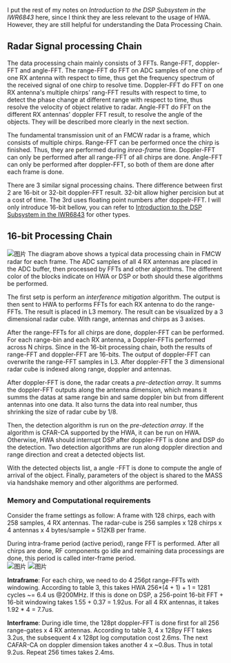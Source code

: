 I put the rest of my notes on *Introduction to the DSP Subsystem in the IWR6843* here, since I think they are less relevant to the usage of HWA. However, they are still helpful for understanding the Data Processing Chain.  
  
## Radar Signal processing Chain
The data processing chain mainly consists of 3 FFTs. Range-FFT, doppler-FFT and angle-FFT. The range-FFT do FFT on ADC samples of one chirp of one RX antenna with respect to time, thus get the frequency spectrum of the received signal of one chirp to resolve time. Doppler-FFT do FFT on one RX antenna's multiple chirps' rang-FFT results with respect to time, to detect the phase change at different range with respect to time, thus resolve the velocity of object relative to radar. Angle-FFT do FFT on the different RX antennas' doppler FFT result, to resolve the angle of the objects. They will be described more clearly in the next section.  
  
The fundamental transmission unit of an FMCW radar is a frame, which consists of multiple chirps. Range-FFT can be performed once the chirp is finished. Thus, they are performed during *inrea-frame* time. Doppler-FFT can only be performed after all range-FFT of all chirps are done. Angle-FFT can only be performed after doppler-FFT, so both of them are done after each frame is done.  
  
There are 3 similar signal processing chains. There difference between first 2 are 16-bit or 32-bit doppler-FFT result. 32-bit allow higher percision but at a cost of time. The 3rd uses floating point numbers after doppelr-FFT. I will only introduce 16-bit bellow, you can refer to [Introduction to the DSP Subsystem in the IWR6843](https://www.ti.com/lit/an/swra621/swra621.pdf) for other types.  
  
## 16-bit Processing Chain
![图片](https://user-images.githubusercontent.com/85469000/169474212-51a1f757-1078-4fdc-913b-7d97c4f84bbb.png)
The diagram above shows a typical data processing chain in FMCW radar for each frame. The ADC samples of all 4 RX antennas are placed in the ADC buffer, then processed by FFTs and other algorithms. The different color of the blocks indicate on HWA or DSP or both should these algorithms be performed.  
  
The first setp is perform an *interference mitigation* algorithm. The output is then sent to HWA to performs FFTs for each RX antenna to do the range-FFTs. The result is placed in L3 memory. The result can be visualized by a 3 dimensional radar cube. With range, antennas and chirps as 3 axises.  
  
After the range-FFTs for all chirps are done, doppler-FFT can be performed. For each range-bin and each RX antenna, a Doppler-FFTis performed across N chirps. Since in the 16-bit processing chain, both the results of range-FFT and doppler-FFT are 16-bits. The output of doppler-FFT can overwrite the range-FFT samples in L3. After doppler-FFT the 3 dimensional radar cube is indexed along range, doppler and antennas.
  
After doppler-FFT is done, the radar creats a *pre-detection array*. It summs the doppler-FFT outputs along the antenna dimension, which means it summs the datas at same range bin and same doppler bin but from different antennas into one data. It also turns the data into real number, thus shrinking the size of radar cube by 1/8.  
  
Then, the detection algorithm is run on the *pre-detection array*. If the algorithm is CFAR-CA supported by the HWA, it can be run on HWA. Otherwise, HWA should interrupt DSP after doppler-FFT is done and DSP do the detection. Two detection algorithms are run along doppler direction and range direction and creat a detected objects list.  
  
With the detected objects list, a angle -FFT is done to compute the angle of arrival of the object. Finally, parameters of the object is shared to the MASS via handshake memory and other algorithms are performed.
  
### Memory and Computational requirements
Consider the frame settings as follow: A frame with 128 chirps, each with 258 samples, 4 RX antennas. The radar-cube is 256 samples x 128 chirps x 4 antennas x 4 bytes/sample = 512KB per frame.  
  
During intra-frame period (active period), range FFT is performed. After all chirps are done, RF components go idle and remaining data processings are done, this period is called inter-frame period.  
![图片](https://user-images.githubusercontent.com/85469000/169507529-f8098a66-7154-4c24-8032-f9e8a7051825.png)
![图片](https://user-images.githubusercontent.com/85469000/169507295-e8c181d5-084b-4422-849f-ec29a5874fd6.png)
  
**Intraframe**: For each chirp, we need to do 4 256pt range-FFTs with windowing. According to table 3, this takes HWA 256*(4 + 1) + 1 = 1281 cycles ~= 6.4 us @200MHz. If this is done on DSP, a 256-point 16-bit FFT + 16-bit windowing takes 1.55 + 0.37 = 1.92us. For all 4 RX antennas, it takes 1.92 * 4 = 7.7us.  
  
**Interframe**: During idle time, the 128pt doppler-FFT is done first for all 256 range-gates x 4 RX antennas. According to table 3, 4 x 128py FFT takes 3.2us, the subsequent 4 x 128pt log computation cost 2.6ms. The next CAFAR-CA on doppler dimension takes another 4 x ~0.8us. Thus in total 9.2us. Repeat 256 times takes 2.4ms.
